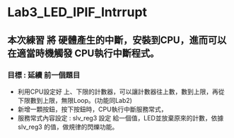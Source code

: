 # Lab3_LED_IPIF_Intrrupt
## 本次練習 將 硬體產生的中斷，安裝到CPU，進而可以在適當時機觸發 CPU執行中斷程式。
### 目標 : 延續 前一個題目 
* 利用CPU設定好 上、下限的計數器，可以讓計數器往上數，數到上限，再從下限數到上限，無限Loop。(功能同Lab2)
* 新增一顆按鈕，按下按鈕時，CPU執行中斷服務常式，
* 服務常式內容設定 : slv_reg3 設定 給一個值，LED並放棄原來的計數，依據 slv_reg3 的值，做規律的閃爍功能。


